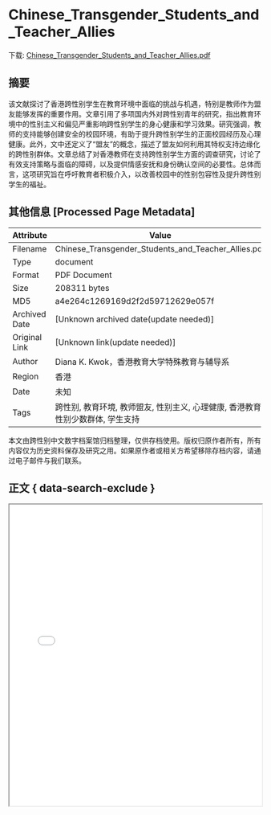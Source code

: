 # Chinese_Transgender_Students_and_Teacher_Allies

<!-- tcd_download_link -->
下载: [Chinese_Transgender_Students_and_Teacher_Allies.pdf](Chinese_Transgender_Students_and_Teacher_Allies.pdf)
<!-- tcd_download_link_end -->

## 摘要

<!-- tcd_abstract -->
该文献探讨了香港跨性别学生在教育环境中面临的挑战与机遇，特别是教师作为盟友能够发挥的重要作用。文章引用了多项国内外对跨性别青年的研究，指出教育环境中的性别主义和偏见严重影响跨性别学生的身心健康和学习效果。研究强调，教师的支持能够创建安全的校园环境，有助于提升跨性别学生的正面校园经历及心理健康。此外，文中还定义了“盟友”的概念，描述了盟友如何利用其特权支持边缘化的跨性别群体。文章总结了对香港教师在支持跨性别学生方面的调查研究，讨论了有效支持策略与面临的障碍，以及提供情感安抚和身份确认空间的必要性。总体而言，这项研究旨在呼吁教育者积极介入，以改善校园中的性别包容性及提升跨性别学生的福祉。

<!-- tcd_abstract_end -->

## 其他信息 [Processed Page Metadata]

| Attribute       | Value                                  |
|-----------------|----------------------------------------|
| Filename        | Chinese_Transgender_Students_and_Teacher_Allies.pdf                             |
| Type            | document                                 |
| Format          | PDF Document                               |
| Size            | 208311 bytes                           |
| MD5             | a4e264c1269169d2f2d59712629e057f                                  |
| Archived Date   | [Unknown archived date(update needed)]                             |
| Original Link   | [Unknown link(update needed)]                         |
| Author          | Diana K. Kwok，香港教育大学特殊教育与辅导系                               |
| Region          | 香港                               |
| Date            | 未知                                 |
| Tags            | 跨性别, 教育环境, 教师盟友, 性别主义, 心理健康, 香港教育, 性别少数群体, 学生支持                                 |

本文由跨性别中文数字档案馆归档整理，仅供存档使用。版权归原作者所有，所有内容仅为历史资料保存及研究之用。如果原作者或相关方希望移除存档内容，请通过电子邮件与我们联系。

## 正文 { data-search-exclude }

<!-- tcd_main_text -->
<iframe src="../Chinese_Transgender_Students_and_Teacher_Allies.pdf" width="100%" height="600px">
    <p>无法显示PDF，请下载查看。</p>
</iframe>
<!-- tcd_main_text_end -->

